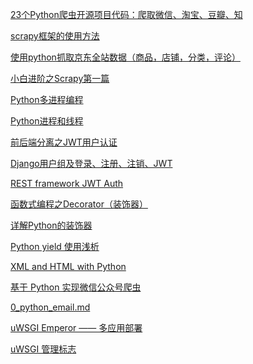 [23个Python爬虫开源项目代码：爬取微信、淘宝、豆瓣、知](https://ask.julyedu.com/article/323)

[scrapy框架的使用方法](https://blog.csdn.net/guifei010/article/details/79415531)

[使用python抓取京东全站数据（商品，店铺，分类，评论）](https://blog.csdn.net/Kandy_Ye/article/details/70183110)

[小白进阶之Scrapy第一篇](https://cuiqingcai.com/3472.html)

[Python多进程编程](https://www.cnblogs.com/kaituorensheng/p/4445418.html)

[Python进程和线程](https://www.cnblogs.com/microfan/p/5294250.html)

[前后端分离之JWT用户认证](https://www.jianshu.com/p/180a870a308a)

[Django用户组及登录、注册、注销、JWT](https://www.jianshu.com/p/17d4c2182ef7)

[REST framework JWT Auth](http://getblimp.github.io/django-rest-framework-jwt/#usage)

[函数式编程之Decorator（装饰器）](https://www.cnblogs.com/mrbug/p/8326179.html)

[详解Python的装饰器](https://www.cnblogs.com/cicaday/p/python-decorator.html)

[Python yield 使用浅析](https://www.ibm.com/developerworks/cn/opensource/os-cn-python-yield/)

[XML and HTML with Python](https://lxml.de/index.html)

[基于 Python 实现微信公众号爬虫](https://juejin.im/book/5a157c155188254a701eb3c1)

[0_python_email.md](https://gist.github.com/nickoala/569a9d191d088d82a5ef5c03c0690a02)

[uWSGI Emperor —— 多应用部署](https://uwsgi-docs-zh.readthedocs.io/zh_CN/latest/Emperor.html)

[uWSGI 管理标志](https://uwsgi-docs-zh.readthedocs.io/zh_CN/latest/ManagementFlag.html)

[]()

[]()
